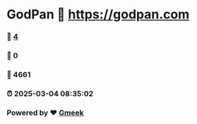 # GodPan :link: https://godpan.com 
### :page_facing_up: [4](https://godpan.com/tag.html) 
### :speech_balloon: 0 
### :hibiscus: 4661 
### :alarm_clock: 2025-03-04 08:35:02 
### Powered by :heart: [Gmeek](https://github.com/Meekdai/Gmeek)
